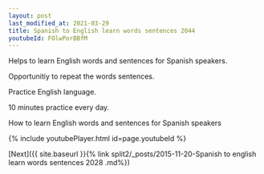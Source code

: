 ```yaml
---
layout: post
last_modified_at: 2021-03-29
title: Spanish to English learn words sentences 2044 
youtubeId: FOlwPorBBfM
---
```

 
 
Helps to learn English words and sentences for Spanish speakers.

Opportunitiy to repeat the words sentences. 

Practice English language. 
 
10 minutes practice every day. 
 
How to learn English words and sentences for Spanish speakers 
 
{% include youtubePlayer.html id=page.youtubeId %}
 
 
[Next]({{ site.baseurl }}{% link  split2/_posts/2015-11-20-Spanish to english learn words sentences 2028 .md%})
 
